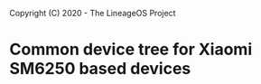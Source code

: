 Copyright (C) 2020 - The LineageOS Project

Common device tree for Xiaomi SM6250 based devices
==============
